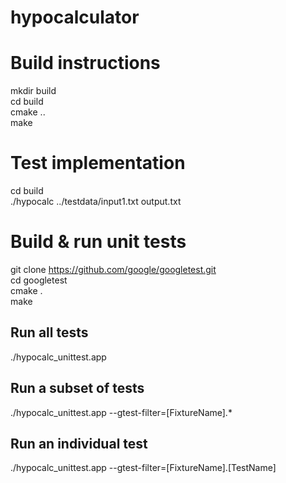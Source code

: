 # hypocalculator  

# Build instructions    

mkdir build  
cd build  
cmake ..  
make  

# Test implementation  

cd build  
./hypocalc ../testdata/input1.txt output.txt  


# Build & run unit tests  

git clone https://github.com/google/googletest.git  
cd googletest  
cmake .  
make  

## Run all tests  
./hypocalc_unittest.app  

## Run a subset of tests  
./hypocalc_unittest.app --gtest-filter=[FixtureName].*  

## Run an individual test  
./hypocalc_unittest.app --gtest-filter=[FixtureName].[TestName]  



